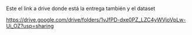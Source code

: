 Este el link a drive donde está la entrega también y el dataset

https://drive.google.com/drive/folders/1vJfPD-dxe0PZ_LZC4yWVjoVpLw-Ui_OZ?usp=sharing
